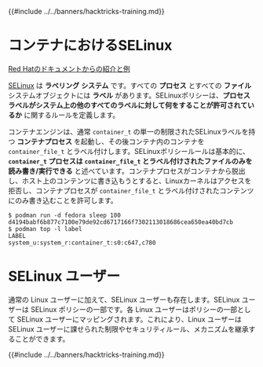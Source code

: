 {{#include ../../banners/hacktricks-training.md}}

# コンテナにおけるSELinux

[Red Hatのドキュメントからの紹介と例](https://www.redhat.com/sysadmin/privileged-flag-container-engines)

[SELinux](https://www.redhat.com/en/blog/latest-container-exploit-runc-can-be-blocked-selinux) は **ラベリング** **システム** です。すべての **プロセス** とすべての **ファイル** システムオブジェクトには **ラベル** があります。SELinuxポリシーは、**プロセスラベルがシステム上の他のすべてのラベルに対して何をすることが許可されているか** に関するルールを定義します。

コンテナエンジンは、通常 `container_t` の単一の制限されたSELinuxラベルを持つ **コンテナプロセス** を起動し、その後コンテナ内のコンテナを `container_file_t` とラベル付けします。SELinuxポリシールールは基本的に、**`container_t` プロセスは `container_file_t` とラベル付けされたファイルのみを読み書き/実行できる** と述べています。コンテナプロセスがコンテナから脱出し、ホスト上のコンテンツに書き込もうとすると、Linuxカーネルはアクセスを拒否し、コンテナプロセスが `container_file_t` とラベル付けされたコンテンツにのみ書き込むことを許可します。
```shell
$ podman run -d fedora sleep 100
d4194babf6b877c7100e79de92cd6717166f7302113018686cea650ea40bd7cb
$ podman top -l label
LABEL
system_u:system_r:container_t:s0:c647,c780
```
# SELinux ユーザー

通常の Linux ユーザーに加えて、SELinux ユーザーも存在します。SELinux ユーザーは SELinux ポリシーの一部です。各 Linux ユーザーはポリシーの一部として SELinux ユーザーにマッピングされます。これにより、Linux ユーザーは SELinux ユーザーに課せられた制限やセキュリティルール、メカニズムを継承することができます。

{{#include ../../banners/hacktricks-training.md}}
